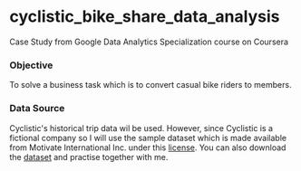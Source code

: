 # cyclistic_bike_share_data_analysis
Case Study from Google Data Analytics Specialization course on Coursera

### Objective
To solve a business task which is to convert casual bike riders to members.

### Data Source
Cyclistic's historical trip data wil be used. However, since Cyclistic is a fictional company so I will use the sample dataset which is made available from Motivate International Inc. under this [license](https://ride.divvybikes.com/data-license-agreement). You can also download the [dataset](https://divvy-tripdata.s3.amazonaws.com/index.html) and practise together with me. 
